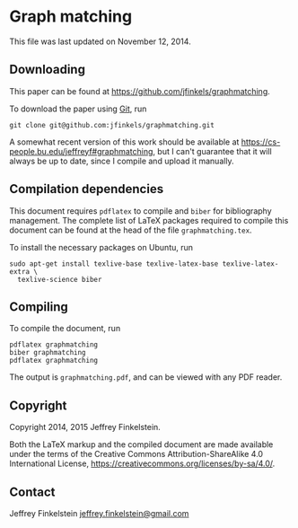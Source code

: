 Graph matching
==============

This file was last updated on November 12, 2014.

Downloading
-----------

This paper can be found at https://github.com/jfinkels/graphmatching.

To download the paper using [Git][1], run

    git clone git@github.com:jfinkels/graphmatching.git

A somewhat recent version of this work should be available at
https://cs-people.bu.edu/jeffreyf#graphmatching, but I can't guarantee that it
will always be up to date, since I compile and upload it manually.

[1]: http://git-scm.com

Compilation dependencies
------------------------

This document requires `pdflatex` to compile and `biber` for bibliography
management. The complete list of LaTeX packages required to compile this
document can be found at the head of the file `graphmatching.tex`.

To install the necessary packages on Ubuntu, run

    sudo apt-get install texlive-base texlive-latex-base texlive-latex-extra \
      texlive-science biber

Compiling
---------

To compile the document, run

    pdflatex graphmatching
    biber graphmatching
    pdflatex graphmatching

The output is `graphmatching.pdf`, and can be viewed with any PDF reader.

Copyright
---------

Copyright 2014, 2015 Jeffrey Finkelstein.

Both the LaTeX markup and the compiled document are made available under the
terms of the Creative Commons Attribution-ShareAlike 4.0 International License,
https://creativecommons.org/licenses/by-sa/4.0/.

Contact
-------

Jeffrey Finkelstein <jeffrey.finkelstein@gmail.com>

